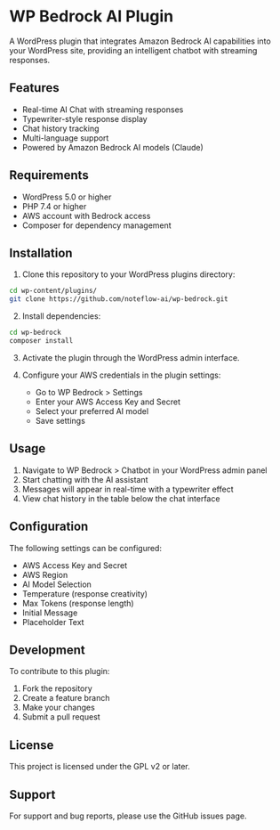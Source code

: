 # WP Bedrock AI Plugin

A WordPress plugin that integrates Amazon Bedrock AI capabilities into your WordPress site, providing an intelligent chatbot with streaming responses.

## Features

- Real-time AI Chat with streaming responses
- Typewriter-style response display
- Chat history tracking
- Multi-language support
- Powered by Amazon Bedrock AI models (Claude)

## Requirements

- WordPress 5.0 or higher
- PHP 7.4 or higher
- AWS account with Bedrock access
- Composer for dependency management

## Installation

1. Clone this repository to your WordPress plugins directory:
```bash
cd wp-content/plugins/
git clone https://github.com/noteflow-ai/wp-bedrock.git
```

2. Install dependencies:
```bash
cd wp-bedrock
composer install
```

3. Activate the plugin through the WordPress admin interface.

4. Configure your AWS credentials in the plugin settings:
   - Go to WP Bedrock > Settings
   - Enter your AWS Access Key and Secret
   - Select your preferred AI model
   - Save settings

## Usage

1. Navigate to WP Bedrock > Chatbot in your WordPress admin panel
2. Start chatting with the AI assistant
3. Messages will appear in real-time with a typewriter effect
4. View chat history in the table below the chat interface

## Configuration

The following settings can be configured:

- AWS Access Key and Secret
- AWS Region
- AI Model Selection
- Temperature (response creativity)
- Max Tokens (response length)
- Initial Message
- Placeholder Text

## Development

To contribute to this plugin:

1. Fork the repository
2. Create a feature branch
3. Make your changes
4. Submit a pull request

## License

This project is licensed under the GPL v2 or later.

## Support

For support and bug reports, please use the GitHub issues page.
